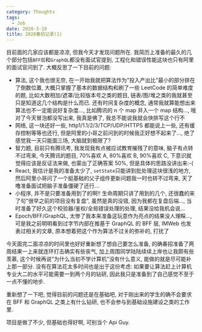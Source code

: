 ```yaml
---
category: Thoughts
tags:
  - Job
date: 2020-3-19
title: 2020春招记录(1)
---
```


目前面的几家应该都是凉凉, 但我今天才发现问题所在. 我简历上准备的最久的几个部分包括`BFF层`和`GraphQL`都没有面试官提到, 工程化和错误性能这块也只有阿里的面试官问到了.
大概反思了一下目前的问题:

- 算法, 这个我也很无奈, 在一开始我就把算法作为"投入产出比"最小的部分排在了倒数位置, 大概只掌握了基本的数据结构和刷了一些 LeetCode 的简单难度的题, 比如大数相加/遮罩/比较版本号之类的题目, 链表/图/堆之类的我就甚至只是知道这几个结构是什么而已. 还有时间复杂度的概念, 通常我就算能想出来算法也不一定能说好复杂度..., 比如腾讯的 n 个 map 并入一个 map 结构..., 哦对了今天冒泡都没写出来, 我真是佛了, 我总不能说我就会快排写这个行不
- 网络, 这一块还好一些, http1/1.1/2/3/TCP/UDP/HTTPS 都能说上一些, 还有缓存控制等等也还行, 但是阿里的小哥之前问到的时候我正好想不起来了..., 绝了感觉我一天只能面三场, 大脑就到极限了?
- 智力题, 目前只有腾讯考, 我发现我有点被应试教育摧残了的意味, 脑子有点转不过弯来, 今天腾讯的题目, 70%喜欢 A, 80%喜欢 B, 90%喜欢 C, 下意识就觉得应该是反证法来做, 也蒙出了正确答案 50%, 但是具体的思路没讲出来:-(
- React, 我估计是我的准备太少了, `setState`只能讲到批处理这块很浅的地方, 然后阿里小哥问了一个挺基础的父子组件更新问题我一时也转不过弯来, 天了噜准备面试把脑子准备僵硬了还行...
- 小程序, 并不是只要准备用到了的啊!! 生命周期只讲了用到的几个, 还很蠢的来了句"很早之前的项目没有复盘", 虽然是真的没错, 因为我都在复盘后端..., 当时准备了好久这个校验器/鉴权/全局错误处理的处理, 结果没给我机会说...
- Epoch/BFF/GraphQL, 太惨了我本来准备这玩意作为亮点的结果没人理睬..., 可是我之前明明看到过字节内部在推基于 GraphQL 的 BFF 层, IMWeb 也发表过相关的文章, 原本想着把这个作为算法不过关的弥补的, 打扰了

今天面完二面凉凉的时间里也好好重新想了想自己要怎么准备, 的确春招准备了两周结果一上来就连环打击确实有些丧气, 加上周围同学陆陆续续上岸也让我颇有些羡慕, 这个时候再说"为什么当初不学计算机"没有什么意义, 能做的就是尽可能补上那一部分. 没有在算法花太多时间也是出于这份考虑: 如果要让算法赶上计算机专业大二的水平可能需要一到两个月的钻研, 因此我只是准备到了自己感觉不至于一点不懂的地步.

重新想了一下吧, 觉得目前的问题还是在基础吧, 对于刚出来的学生的确不会要求在 BFF 和 GraphQL 之类上有什么钻研, 也不会参与到基础设施建设之类的工作里.

项目是做了不少, 但基础也得好啊, 可别当个 Api Guy.
